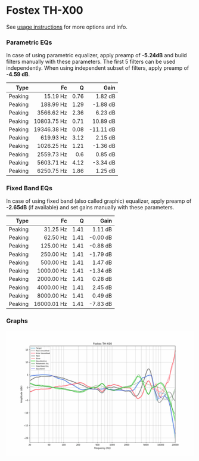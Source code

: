 # Fostex TH-X00
See [usage instructions](https://github.com/jaakkopasanen/AutoEq#usage) for more options and info.

### Parametric EQs
In case of using parametric equalizer, apply preamp of **-5.24dB** and build filters manually
with these parameters. The first 5 filters can be used independently.
When using independent subset of filters, apply preamp of **-4.59 dB**.

| Type    | Fc          |    Q | Gain      |
|--------:|------------:|-----:|----------:|
| Peaking | 15.19 Hz    | 0.76 | 1.82 dB   |
| Peaking | 188.99 Hz   | 1.29 | -1.88 dB  |
| Peaking | 3566.62 Hz  | 2.36 | 6.23 dB   |
| Peaking | 10803.75 Hz | 0.71 | 10.89 dB  |
| Peaking | 19346.38 Hz | 0.08 | -11.11 dB |
| Peaking | 619.93 Hz   | 3.12 | 2.15 dB   |
| Peaking | 1026.25 Hz  | 1.21 | -1.36 dB  |
| Peaking | 2559.73 Hz  | 0.6  | 0.85 dB   |
| Peaking | 5603.71 Hz  | 4.12 | -3.34 dB  |
| Peaking | 6250.75 Hz  | 1.86 | 1.25 dB   |

### Fixed Band EQs
In case of using fixed band (also called graphic) equalizer, apply preamp of **-2.65dB**
(if available) and set gains manually with these parameters.

| Type    | Fc          |    Q | Gain     |
|--------:|------------:|-----:|---------:|
| Peaking | 31.25 Hz    | 1.41 | 1.11 dB  |
| Peaking | 62.50 Hz    | 1.41 | -0.00 dB |
| Peaking | 125.00 Hz   | 1.41 | -0.88 dB |
| Peaking | 250.00 Hz   | 1.41 | -1.79 dB |
| Peaking | 500.00 Hz   | 1.41 | 1.47 dB  |
| Peaking | 1000.00 Hz  | 1.41 | -1.34 dB |
| Peaking | 2000.00 Hz  | 1.41 | 0.28 dB  |
| Peaking | 4000.00 Hz  | 1.41 | 2.45 dB  |
| Peaking | 8000.00 Hz  | 1.41 | 0.49 dB  |
| Peaking | 16000.01 Hz | 1.41 | -7.83 dB |

### Graphs
![](./Fostex%20TH-X00.png)